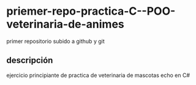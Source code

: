 # priemer-repo-practica-C--POO-veterinaria-de-animes
primer repositorio subido a github y git 
## descripción 
ejercicio principiante de practica de veterinaria de mascotas echo en C#
